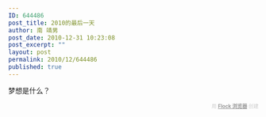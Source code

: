 ```yaml
---
ID: 644486
post_title: 2010的最后一天
author: 南 靖男
post_date: 2010-12-31 10:23:08
post_excerpt: ""
layout: post
permalink: 2010/12/644486
published: true
---
```

梦想是什么？
  <div class="flockcredit" style="text-align: right; color: #CCC; font-size: x-small;">用 <a href="http://www.flock.com/blogged-with-flock" style="color: #999; font-weight: bold;" target="_new" title="Flock 浏览器">Flock 浏览器</a> 创建</div>
